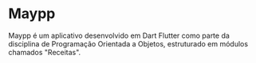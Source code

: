 # Maypp
 Maypp é um aplicativo desenvolvido em Dart Flutter como parte da disciplina de Programação Orientada a Objetos, estruturado em módulos chamados "Receitas".
